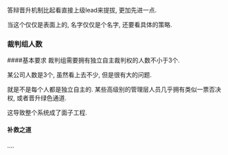 答辩晋升机制比起看直接上级lead来提拔, 更加先进一点. 

当这个仅仅是表面上的, 名字仅仅是个名字, 还要看具体的策略.

### 裁判组人数

####基本要求
裁判组需要拥有独立自主裁判权的人数不小于3个.

某公司人数是3个, 虽然看上去不少, 但是很有大的问题.

就是不是每个人都是独立自主的. 某些高级别的管理层人员几乎拥有类似一票否决权, 或者晋升绿色通道.

这导致整个系统成了面子工程.

#### 补救之道

....




